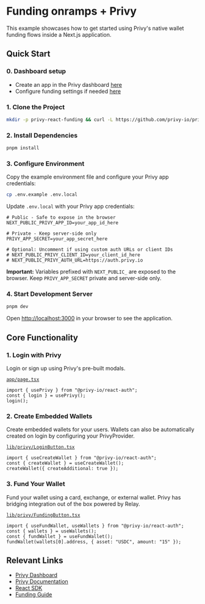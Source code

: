 # Funding onramps + Privy

This example showcases how to get started using Privy's native wallet funding flows inside a Next.js application.

## Quick Start

### 0. Dashboard setup

- Create an app in the Privy dashboard [here](https://dashboard.privy.io/)
- Configure funding settings if needed [here](https://docs.privy.io/recipes/card-based-funding#funding-wallets-with-apple-pay-and-google-pay)

### 1. Clone the Project

```bash
mkdir -p privy-react-funding && curl -L https://github.com/privy-io/privy-examples/archive/main.tar.gz | tar -xz --strip=3 -C privy-react-funding privy-examples-main/examples/privy-react-funding && cd privy-react-funding
```

### 2. Install Dependencies

```bash
pnpm install
```

### 3. Configure Environment

Copy the example environment file and configure your Privy app credentials:

```bash
cp .env.example .env.local
```

Update `.env.local` with your Privy app credentials:

```env
# Public - Safe to expose in the browser
NEXT_PUBLIC_PRIVY_APP_ID=your_app_id_here

# Private - Keep server-side only
PRIVY_APP_SECRET=your_app_secret_here

# Optional: Uncomment if using custom auth URLs or client IDs
# NEXT_PUBLIC_PRIVY_CLIENT_ID=your_client_id_here
# NEXT_PUBLIC_PRIVY_AUTH_URL=https://auth.privy.io
```

**Important:** Variables prefixed with `NEXT_PUBLIC_` are exposed to the browser. Keep `PRIVY_APP_SECRET` private and server-side only.

### 4. Start Development Server

```bash
pnpm dev
```

Open [http://localhost:3000](http://localhost:3000) in your browser to see the application.

## Core Functionality

### 1. Login with Privy

Login or sign up using Privy's pre-built modals.

[`app/page.tsx`](./app/page.tsx)

```tsx
import { usePrivy } from "@privy-io/react-auth";
const { login } = usePrivy();
login();
```

### 2. Create Embedded Wallets

Create embedded wallets for your users. Wallets can also be automatically created on login by configuring your PrivyProvider.

[`lib/privy/LoginButton.tsx`](./lib/privy/LoginButton.tsx)

```tsx
import { useCreateWallet } from "@privy-io/react-auth";
const { createWallet } = useCreateWallet();
createWallet({ createAdditional: true });
```

### 3. Fund Your Wallet

Fund your wallet using a card, exchange, or external wallet. Privy has bridging integration out of the box powered by Relay.

[`lib/privy/FundingButton.tsx`](./lib/privy/FundingButton.tsx)

```tsx
import { useFundWallet, useWallets } from "@privy-io/react-auth";
const { wallets } = useWallets();
const { fundWallet } = useFundWallet();
fundWallet(wallets[0].address, { asset: "USDC", amount: "15" });
```

## Relevant Links

- [Privy Dashboard](https://dashboard.privy.io)
- [Privy Documentation](https://docs.privy.io)
- [React SDK](https://www.npmjs.com/package/@privy-io/react-auth)
- [Funding Guide](https://docs.privy.io/guide/react/recipes/misc/funding)
